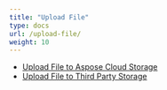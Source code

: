 ```yaml
---
title: "Upload File"
type: docs
url: /upload-file/
weight: 10
---
```


- [Upload File to Aspose Cloud Storage](/upload-file-to-aspose-cloud-storage-html/)
- [Upload File to Third Party Storage](/upload-file-to-third-party-storage-html/)
